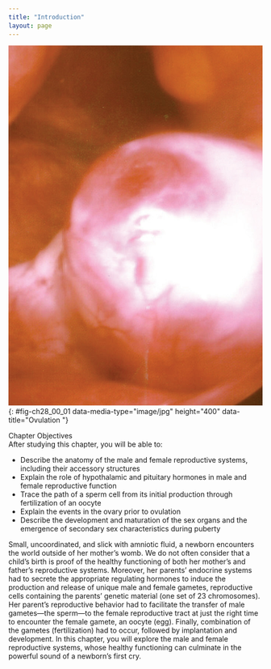 ```yaml
---
title: "Introduction"
layout: page
---
```



<?cnx.eoc class="summary" title="Chapter Review"?>

<?cnx.eoc class="interactive-exercise" title="Interactive Link Questions"?>

<?cnx.eoc class="multiple-choice" title="Review Questions"?>

<?cnx.eoc class="free-response" title="Critical Thinking Questions"?>

<?cnx.eoc class="references" title="References"?>

 ![This photo shows an oocyte.](../resources/Figure_28_00_01.JPG "Following a surge of luteinizing hormone (LH), an oocyte (immature egg cell) will be released into the uterine tube, where it will then be available to be fertilized by a male&#x2019;s sperm. Ovulation marks the end of the follicular phase of the ovarian cycle and the start of the luteal phase.&#10;"){: #fig-ch28_00_01 data-media-type="image/jpg" height="400" data-title="Ovulation "}

<div data-type="note" class="chapter-objectives" markdown="1">
<div data-type="title">
Chapter Objectives
</div>
After studying this chapter, you will be able to:

* Describe the anatomy of the male and female reproductive systems, including their accessory structures
* Explain the role of hypothalamic and pituitary hormones in male and female reproductive function
* Trace the path of a sperm cell from its initial production through fertilization of an oocyte
* Explain the events in the ovary prior to ovulation
* Describe the development and maturation of the sex organs and the emergence of secondary sex characteristics during puberty

</div>

Small, uncoordinated, and slick with amniotic fluid, a newborn encounters the world outside of her mother’s womb. We do not often consider that a child’s birth is proof of the healthy functioning of both her mother’s and father’s reproductive systems. Moreover, her parents’ endocrine systems had to secrete the appropriate regulating hormones to induce the production and release of unique male and female gametes, reproductive cells containing the parents’ genetic material (one set of 23 chromosomes). Her parent’s reproductive behavior had to facilitate the transfer of male gametes—the sperm—to the female reproductive tract at just the right time to encounter the female gamete, an oocyte (egg). Finally, combination of the gametes (fertilization) had to occur, followed by implantation and development. In this chapter, you will explore the male and female reproductive systems, whose healthy functioning can culminate in the powerful sound of a newborn’s first cry.

